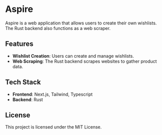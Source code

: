# Aspire

Aspire is a web application that allows users to create their own wishlists. The Rust backend also functions as a web scraper.

## Features

- **Wishlist Creation**: Users can create and manage wishlists.
- **Web Scraping**: The Rust backend scrapes websites to gather product data.

## Tech Stack

- **Frontend**: Next.js, Tailwind, Typescript
- **Backend**: Rust


## License

This project is licensed under the MIT License.
